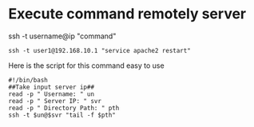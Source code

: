 # Execute command remotely server

ssh -t username@ip "command"

```text
ssh -t user1@192.168.10.1 "service apache2 restart"
```

Here is the script for this command easy to use

```text
#!/bin/bash
##Take input server ip##
read -p " Username: " un
read -p " Server IP: " svr
read -p " Directory Path: " pth
ssh -t $un@$svr "tail -f $pth"
```

